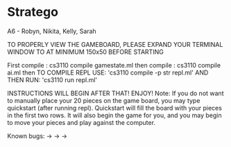 # Stratego
A6 - Robyn, Nikita, Kelly, Sarah

TO PROPERLY VIEW THE GAMEBOARD, PLEASE EXPAND YOUR TERMINAL WINDOW TO AT
MINIMUM 150x50 BEFORE STARTING


First compile : cs3110 compile gamestate.ml
then compile  : cs3110 compile ai.ml
then
TO COMPILE REPL USE: 'cs3110 compile -p str repl.ml'
AND THEN RUN: 'cs3110 run repl.ml'

INSTRUCTIONS WILL BEGIN AFTER THAT! ENJOY!
Note: If you do not want to manually place your 20 pieces on the game board,
you may type quickstart (after running repl). Quickstart will fill the board
with your pieces in the first two rows. It will also begin the game for you,
and you may begin to move your pieces and play against the computer.

Known bugs:
->
->
->
